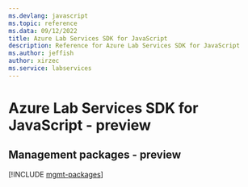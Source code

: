 ```yaml
---
ms.devlang: javascript
ms.topic: reference
ms.data: 09/12/2022
title: Azure Lab Services SDK for JavaScript
description: Reference for Azure Lab Services SDK for JavaScript
ms.author: jeffish
author: xirzec
ms.service: labservices
---
```

# Azure Lab Services SDK for JavaScript - preview

## Management packages - preview
[!INCLUDE [mgmt-packages](lab-services-mgmt-index.md)]